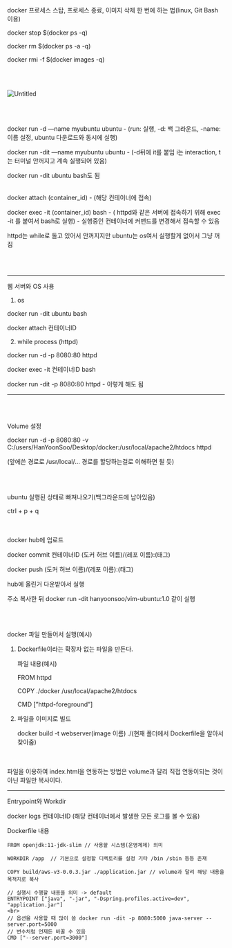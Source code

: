 docker 프로세스 스탑, 프로세스 종료, 이미지 삭제 한 번에 하는 법(linux, Git Bash 이용)

docker stop $(docker ps -q)

docker rm $(docker ps -a -q)

docker rmi -f $(docker images -q)

<br><br>

![Untitled](https://s3-us-west-2.amazonaws.com/secure.notion-static.com/32aa08ad-b4b1-4cb7-ad04-fff3fc04aabb/Untitled.png)

<br><br>

docker run -d —name myubuntu ubuntu - (run: 실행, -d: 백 그라운드, -name: 이름 설정, ubuntu 다운로드와 동시에 실행)

docker run -dit —name myubuntu ubuntu - (-d뒤에 it를 붙임 i는 interaction, t는 터미널 안꺼지고 계속 실행되어 있음)

docker run -dit ubuntu bash도 됨
<br><br>

docker attach (container_id) - (해당 컨테이너에 접속)

docker exec -it (container_id) bash - ( httpd와 같은 서버에 접속하기 위해 exec -it 를 붙여서 bash로 실행) - 실행중인 컨테이너에 커맨드를 변경해서 접속할 수 있음

httpd는 while로 돌고 있어서 안꺼지지만 ubuntu는 os여서 실행할게 없어서 그냥 꺼짐

<br><br>

---

웹 서버와 OS 사용

1. os

docker run -dit ubuntu bash

docker attach 컨테이너ID

2. while process (httpd)

docker run -d -p 8080:80 httpd

docker exec -it 컨테이너ID bash

docker run -dit -p 8080:80 httpd - 이렇게 해도 됨

---
<br><br>


Volume 설정

docker run -d -p 8080:80 -v C:/users/HanYoonSoo/Desktop/docker:/usr/local/apache2/htdocs httpd

(앞에쓴 경로로 /usr/local/… 경로를 할당하는걸로 이해하면 될 듯)

<br><br>

ubuntu 실행된 상태로 빠져나오기(백그라운드에 남아있음)

ctrl + p + q

<br><br>
docker hub에 업로드

docker commit 컨테이너ID (도커 허브 이름)/(레포 이름):(태그)

docker push (도커 허브 이름)/(레포 이름):(태그)

hub에 올린거 다운받아서 실행

주소 복사한 뒤 docker run -dit hanyoonsoo/vim-ubuntu:1.0 같이 실행

<br><br>

docker 파일 만들어서 실행(예시)

1. Dockerfile이라는 확장자 없는 파일을 만든다.
    
    파일 내용(예시)
    
    FROM httpd
    
    COPY ./docker /usr/local/apache2/htdocs
    
    CMD [”httpd-foreground”]
    
2. 파일을 이미지로 빌드
    
    docker build -t webserver(image 이름) ./(현재 폴더에서 Dockerfile을 알아서 찾아줌)
    
<br><br>
파일을 이용하여 index.html을 연동하는 방법은 volume과 달리 직접 연동이되는 것이 아닌 파일만 복사이다.

<hr>
Entrypoint와 Workdir

docker logs 컨테이너ID (해당 컨테이너에서 발생한 모든 로그를 볼 수 있음)

Dockerfile 내용

    FROM openjdk:11-jdk-slim // 사용할 시스템(운영체제) 의미

    WORKDIR /app  // 기본으로 설정할 디렉토리를 설정 기타 /bin /sbin 등등 존재

    COPY build/aws-v3-0.0.3.jar ./application.jar // volume과 달리 해당 내용을 목적지로 복사

    // 실행시 수행할 내용을 의미 -> default
    ENTRYPOINT ["java", "-jar", "-Dspring.profiles.active=dev", "application.jar"]
    <br>
    // 옵션을 사용할 때 많이 씀 docker run -dit -p 8080:5000 java-server --server.port=5000
    // 변수처럼 언제든 바꿀 수 있음
    CMD ["--server.port=3000"]
